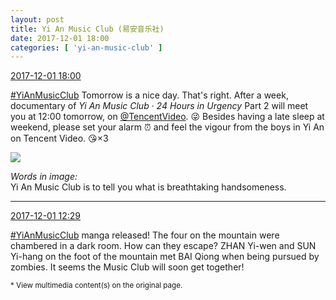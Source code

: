 ```yaml
---
layout: post
title: Yi An Music Club (易安音乐社)
date: 2017-12-01 18:00
categories: [ 'yi-an-music-club' ]
---
```


<div class="weibo-info">
  <a href="https://weibo.com/6094546964/FxExMtrKR">2017-12-01 18:00</a>
</div>

[#YiAnMusicClub](https://weibo.com/p/100808beae2e3e05b17b64f63ebedca39f19b2/super_index) Tomorrow is a nice day. That's right. After a week, documentary of *Yi An Music Club · 24 Hours in Urgency* Part 2 will meet you at 12:00 tomorrow, on [@TencentVideo](https://weibo.com/ilovevideo). :stuck_out_tongue_winking_eye: Besides having a late sleep at weekend, please set your alarm ⏰ and feel the vigour from the boys in Yi An on Tencent Video. :kissing_heart:×3

<!-- more -->

<a href="https://wx2.sinaimg.cn/mw690/006Es64Aly1fm1f4s9ghtj30qq0qon1i.jpg">
  <img class="weibo-pic-preview" src="//wx2.sinaimg.cn/orj360/006Es64Aly1fm1f4s9ghtj30qq0qon1i.jpg" />
</a>

*Words in image:*  
Yi An Music Club is to tell you what is breathtaking handsomeness.

---

<div class="weibo-info">
  <a href="https://weibo.com/6094546964/FxCnmrk9l">2017-12-01 12:29</a>
</div>

[#YiAnMusicClub](https://weibo.com/p/100808beae2e3e05b17b64f63ebedca39f19b2/super_index) manga released! The four on the mountain were chambered in a dark room. How can they escape? ZHAN Yi-wen and SUN Yi-hang on the foot of the mountain met BAI Qiong when being pursued by zombies. It seems the Music Club will soon get together!

<small>* View multimedia content(s) on the original page.</small>
